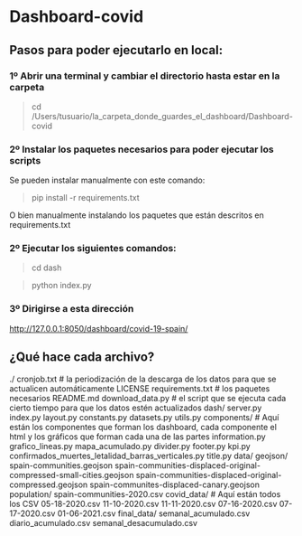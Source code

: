 # Dashboard-covid

## Pasos para poder ejecutarlo en local:

### 1º Abrir una terminal y cambiar el directorio hasta estar en la carpeta
> cd /Users/tusuario/la_carpeta_donde_guardes_el_dashboard/Dashboard-covid

### 2º Instalar los paquetes necesarios para poder ejecutar los scripts
Se pueden instalar manualmente con este comando: 
> pip install -r requirements.txt

O bien manualmente instalando los paquetes que están descritos en requirements.txt

### 2º Ejecutar los siguientes comandos:
> cd dash

> python index.py

### 3º Dirigirse a esta dirección 

 http://127.0.0.1:8050/dashboard/covid-19-spain/
 
 
 ## ¿Qué hace cada archivo?
 
 ./
    cronjob.txt # la periodización de la descarga de los datos para que se actualicen automáticamente
    LICENSE
    requirements.txt # los paquetes necesarios
    README.md
    download_data.py # el script que se ejecuta cada cierto tiempo para que los datos estén actualizados
    dash/
        server.py
        index.py
        layout.py
        constants.py
        datasets.py
        utils.py
        components/     # Aquí están los componentes que forman los dashboard, cada componente el html y los gráficos que forman cada una de las partes 
            information.py
            grafico_lineas.py
            mapa_acumulado.py
            divider.py
            footer.py
            kpi.py
            confirmados_muertes_letalidad_barras_verticales.py
            title.py
    data/
        geojson/
            spain-communities.geojson
            spain-communities-displaced-original-compressed-small-cities.geojson
            spain-communities-displaced-original-compressed.geojson
            spain-communites-displaced-canary.geojson
        population/
            spain-communities-2020.csv
        covid_data/
            # Aquí están todos los CSV
            05-18-2020.csv
            11-10-2020.csv
            11-11-2020.csv
            07-16-2020.csv
            07-17-2020.csv
            01-06-2021.csv
        final_data/
            semanal_acumulado.csv
            diario_acumulado.csv
            semanal_desacumulado.csv
 
 
 
